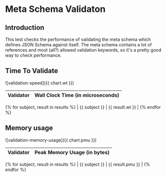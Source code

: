 # Meta Schema Validaton

## Introduction

This test checks the performance of validating the meta schema which defines JSON Schema against itself.  The meta schema contains a lot of references and most (all?) allowed validation keywords, so it's a pretty good way to check performance.

## Time To Validate

![validation-speed]({{ chart.wt }})

| Validator | Wall Clock Time (in microseconds) |
|-----------|:---------------------------------:|
{% for subject, result in results %}
| {{ subject }} | {{ result.wt }} |
{% endfor %}

## Memory usage

![validation-memory-usage]({{ chart.pmu }})

| Validator | Peak Memory Usage (in bytes) |
|-----------|:----------------------------:|
{% for subject, result in results %}
| {{ subject }} | {{ result.pmu }} |
{% endfor %}
